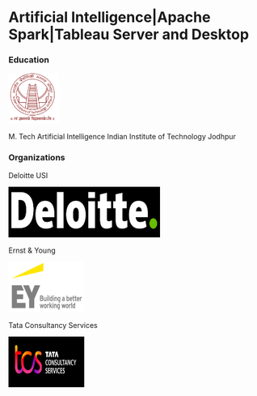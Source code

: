 # Artificial Intelligence|Apache Spark|Tableau Server and Desktop 
### Education
<img src="Images/IITJ_LOGO.PNG" alt="IITJ_LOGO" width="100" height="100">

M. Tech Artificial Intelligence 
Indian Institute of Technology Jodhpur

### Organizations 
Deloitte USI 

<img src="Images/DELOITTE.PNG" alt="DELOITTE" width="300" height="100">

Ernst & Young

<img src="Images/EY.PNG" alt="EY" width="150" height="100">

Tata Consultancy Services 

<img src="Images/TCS.PNG" alt="TCS" width="150" height="100">
